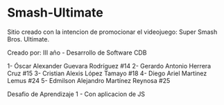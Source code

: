 # Smash-Ultimate
Sitio creado con la intencion de promocionar el videojuego: Super Smash Bros. Ultimate.

Creado por:
III año - Desarrollo de Software CDB

1- Óscar Alexander Guevara Rodríguez #14
2- Gerardo Antonio Herrera Cruz #15
3- Cristian Alexis López Tamayo #18
4- Diego Ariel Martinez Lemus #24 
5- Edmilson Alejandro Martínez Reynosa #25

Desafio de Aprendizaje 1 - Con aplicacion de JS
